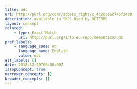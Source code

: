 ```yaml
---
title: udc
uri: http://purl.org/coar/access_right/c_4c2cceec745f24c0
description: available in SKOS Used by DCTERMS
layout: concept
related:
    - type: Exact Match
      uri: http://purl.org/info:eu-repo/semantics/udc
pref_labels:
    - language_code: en
      language_name: English
      value: udc
alt_labels: []
date: 2018-12-20T00:00:00Z
isTopConcept: true
narrower_concepts: []
broader_concepts: []
---
```


